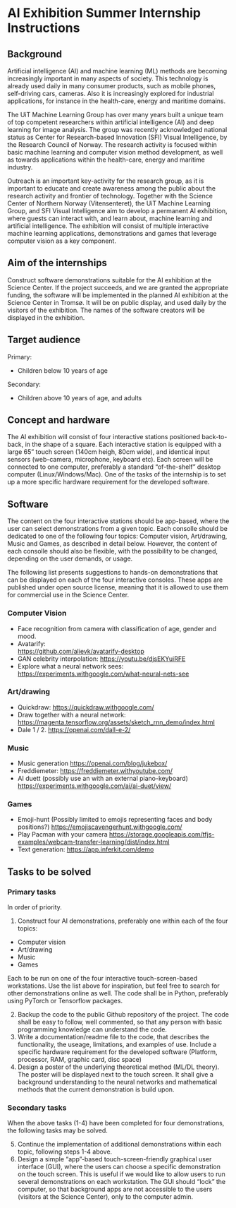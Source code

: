 # AI Exhibition Summer Internship Instructions
## Background
Artificial intelligence (AI) and machine learning (ML) methods are becoming increasingly important in many aspects of society. This technology is already used daily in many consumer products, such as  mobile phones, self-driving cars, cameras. Also it is increasingly explored for industrial applications, for instance in the health-care, energy and maritime domains. 

The UiT Machine Learning Group has over many years built a unique team of top competent researchers within artificial intelligence (AI) and deep learning for image analysis. The group was recently acknowledged national status as Center for Research-based Innovation (SFI) Visual Intelligence, by the Research Council of Norway. The research activity is focused within basic machine learning and computer vision method development, as well as towards applications within the health-care, energy and maritime industry. 

Outreach is an important key-activity for the research group, as it is important to educate and create awareness among the public about the research activity and frontier of technology. Together with the Science Center of Northern Norway (Vitensenteret), the UiT Machine Learning Group, and SFI Visual Intelligence aim to develop a permanent AI exhibition, where guests can interact with, and learn about, machine learning and artificial intelligence. The exhibition will consist of multiple interactive machine learning applications, demonstrations and games that leverage computer vision as a key component.

## Aim of the internships
Construct software demonstrations suitable for the AI exhibition at the Science Center. If the project succeeds, and we are granted the appropriate funding, the software will be implemented in the planned AI exhibition at the Science Center in Tromsø. It will be on public display, and used daily by the visitors of the exhibition. The names of the software creators will be displayed in the exhibition.

## Target audience
Primary:
- Children below 10 years of age

Secondary:
- Children above 10 years of age, and adults

## Concept and hardware
The AI exhibition will consist of four interactive stations positioned back-to-back, in the shape of a square. Each interactive station is equipped with a large 65” touch screen (140cm heigh, 80cm wide), and identical input sensors (web-camera, microphone, keyboard etc). Each screen will be connected to one computer, preferably a standard “of-the-shelf” desktop computer (Linux/Windows/Mac). One of the tasks of the internship is to set up a more specific hardware requirement for the developed software.

## Software 
The content on the four interactive stations should be app-based, where the user can select demonstrations from a given topic. Each consolle should be dedicated to one of the following four topics: Computer vision, Art/drawing, Music and Games, as described in detail below. However, the content of each consolle should also be flexible, with the possibility to be changed, depending on the user demands, or usage. 

The following list presents suggestions to hands-on demonstrations that can be displayed on each of the four interactive consoles. These apps are published under open source license, meaning that it is allowed to use them for commercial use in the Science Center. 

### Computer Vision
- Face recognition from camera with classification of age, gender and mood.
- Avatarify:  
https://github.com/alievk/avatarify-desktop
- GAN celebrity interpolation: 
https://youtu.be/djsEKYuiRFE
- Explore what a neural network sees: https://experiments.withgoogle.com/what-neural-nets-see

### Art/drawing
- Quickdraw: 
https://quickdraw.withgoogle.com/
- Draw together with a neural network:
https://magenta.tensorflow.org/assets/sketch_rnn_demo/index.html
- Dale 1 / 2.
https://openai.com/dall-e-2/

### Music
- Music generation
https://openai.com/blog/jukebox/
- Freddiemeter:
https://freddiemeter.withyoutube.com/
- AI duett (possibly use an with an external piano-keyboard)
https://experiments.withgoogle.com/ai/ai-duet/view/

### Games
- Emoji-hunt (Possibly limited to emojis representing faces and body positions?)
https://emojiscavengerhunt.withgoogle.com/
- Play Pacman with your camera https://storage.googleapis.com/tfjs-examples/webcam-transfer-learning/dist/index.html
- Text generation:
https://app.inferkit.com/demo

## Tasks to be solved

### Primary tasks
In order of priority.
1. Construct four AI demonstrations, preferably one within each of the four topics:
- Computer vision
- Art/drawing
- Music
- Games

Each to be run on one of the four interactive touch-screen-based workstations. Use the list above for inspiration, but feel free to search for other demonstrations online as well. The code shall be in Python, preferably using PyTorch or Tensorflow packages.

2. Backup the code to the public Github repository of the project. The code shall be easy to follow, well commented, so that any person with basic programming knowledge can understand the code.  
3. Write a documentation/readme file to the code, that describes the functionality, the useage, limitations, and examples of use. Include a specific hardware requirement for the developed software (Platform, processor, RAM, graphic card, disc space)
4. Design a poster of the underlying theoretical method (ML/DL theory). The poster will be displayed next to the touch screen. It shall give a background understanding to the neural networks and mathematical methods that the current demonstration is build upon.

### Secondary tasks
When the above tasks (1-4) have been completed for four demonstrations, the following tasks may be solved.

5. Continue the implementation of additional demonstrations within each topic, following steps 1-4 above.
6. Design a simple “app”-based touch-screen-friendly graphical user interface (GUI), where the users can choose a specific demonstration on the touch screen. This is useful if we would like to allow users to run several demonstrations on each workstation. The GUI should “lock” the computer, so that background apps are not accessible to the users (visitors at the Science Center), only to the computer admin.  

